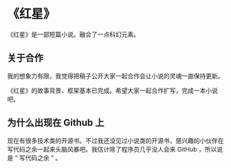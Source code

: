 # 《红星》

《红星》是一部短篇小说。融合了一点科幻元素。

## 关于合作

我的想象力有限，我觉得把稿子公开大家一起合作会让小说的灵魂一直保持更新。

《红星》的故事背景、框架基本已完成。希望大家一起合作扩写，完成一本小说吧。

## 为什么出现在 Github 上

现在有很多技术类的开源书。不过我还没见过小说类的开源书，感兴趣的小伙伴在写代码之余一起来头脑风暴吧。我估计除了程序员几乎没人会来 GitHub ，所以说是 “ 写代码之余 ” 。
